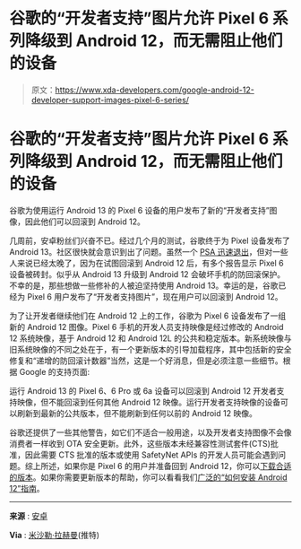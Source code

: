 # 谷歌的“开发者支持”图片允许 Pixel 6 系列降级到 Android 12，而无需阻止他们的设备

> 原文：<https://www.xda-developers.com/google-android-12-developer-support-images-pixel-6-series/>

# 谷歌的“开发者支持”图片允许 Pixel 6 系列降级到 Android 12，而无需阻止他们的设备

谷歌为使用运行 Android 13 的 Pixel 6 设备的用户发布了新的“开发者支持”图像，因此他们可以回滚到 Android 12。

几周前，安卓粉丝们兴奋不已。经过几个月的测试，谷歌终于为 Pixel 设备发布了 Android 13。社区很快就会意识到出了问题。虽然一个 [PSA 迅速退出](https://www.xda-developers.com/android-13-downgrade-protection-pixel-6-series/)，但对一些人来说已经太晚了，因为在试图回滚到 Android 12 后，有多个报告显示 Pixel 6 设备被砖封。似乎从 Android 13 升级到 Android 12 会破坏手机的防回滚保护。不幸的是，那些想做一些修补的人被迫坚持使用 Android 13。幸运的是，谷歌已经为 Pixel 6 用户发布了“开发者支持图片”，现在用户可以回滚到 Android 12。

为了让开发者继续他们在 Android 12 上的工作，谷歌为 Pixel 6 设备发布了一组新的 Android 12 图像。Pixel 6 手机的开发人员支持映像是经过修改的 Android 12 系统映像，基于 Android 12 和 Android 12L 的公共和稳定版本。新系统映像与旧系统映像的不同之处在于，有一个更新版本的引导加载程序，其中包括新的安全修复和“递增的防回滚计数器”当然，这是一个好消息，但是必须注意一些细节。根据 Google 的支持页面:

运行 Android 13 的 Pixel 6、6 Pro 或 6a 设备可以回滚到 Android 12 开发者支持映像，但不能回滚到任何其他 Android 12 映像。运行开发者支持映像的设备可以刷新到最新的公共版本，但不能刷新到任何以前的 Android 12 映像。

谷歌还提供了一些其他警告，如它们不适合一般用途，以及开发者支持图像不会像消费者一样收到 OTA 安全更新。此外，这些版本未经兼容性测试套件(CTS)批准，因此需要 CTS 批准的版本或使用 SafetyNet APIs 的开发人员可能会遇到问题。综上所述，如果你是 Pixel 6 的用户并准备回到 Android 12，你可以[下载合适的版本](https://www.xda-developers.com/google-pxel-6-android-12-developer-support-images/)。如果你需要更新版本的帮助，你可以看看我们[广泛的“如何安装 Android 12”指南](https://www.xda-developers.com/how-to-install-android-12/)。

* * *

**来源** : [安卓](https://developer.android.com/about/versions/12/dev-support-images)

**Via** : [米沙勒·拉赫曼](https://twitter.com/MishaalRahman/status/1564360254216962054)(推特)